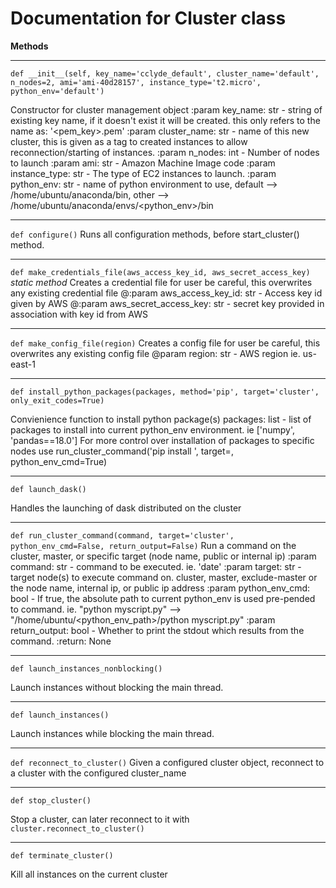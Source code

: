 # Documentation for Cluster class 


**Methods**

---

`
def __init__(self,
              key_name='cclyde_default',
              cluster_name='default',
              n_nodes=2,
              ami='ami-40d28157',
              instance_type='t2.micro',
              python_env='default')
`

Constructor for cluster management object
:param key_name: str - string of existing key name, if it doesn't exist it will be created.
                      this only refers to the name as: '<pem_key>.pem'
:param cluster_name: str - name of this new cluster, this is given as a tag to created instances to allow
       reconnection/starting of instances.
:param n_nodes: int - Number of nodes to launch
:param ami: str - Amazon Machine Image code
:param instance_type: str - The type of EC2 instances to launch.
:param python_env: str - name of python environment to use,
                         default --> /home/ubuntu/anaconda/bin,
                         other --> /home/ubuntu/anaconda/envs/<python_env>/bin
                         
---

`
def configure()
`
Runs all configuration methods, before start_cluster() method.


---

`
def make_credentials_file(aws_access_key_id, aws_secret_access_key)
`
*static method*
Creates a credential file for user
be careful, this overwrites any existing credential file
@:param aws_access_key_id: str - Access key id given by AWS
@:param aws_secret_access_key: str - secret key provided in association with key id from AWS

---

`
def make_config_file(region)
`
Creates a config file for user
be careful, this overwrites any existing config file
@param region: str - AWS region ie. us-east-1

---

`
def install_python_packages(packages, method='pip', target='cluster', only_exit_codes=True)
`

Convienience function to install python package(s)
packages: list - list of packages to install into current python_env environment. ie ['numpy', 'pandas==18.0']
For more control over installation of packages to specific nodes use
run_cluster_command('pip install <package>', target=<node name>, python_env_cmd=True)

---

`
def launch_dask()
`

Handles the launching of dask distributed on the cluster

---

`
def run_cluster_command(command, target='cluster', python_env_cmd=False, return_output=False)
`
Run a command on the cluster, master, or specific target (node name, public or internal ip)
:param command: str - command to be executed. ie. 'date'
:param target: str - target node(s) to execute command on. cluster, master, exclude-master or the node name,
                     internal ip, or public ip address
:param python_env_cmd: bool - If true, the absolute path to current python_env is used pre-pended to command.
                              ie. "python myscript.py" --> "/home/ubuntu/<python_env_path>/python myscript.py"
:param return_output: bool - Whether to print the stdout which results from the command.
:return: None


---

`
def launch_instances_nonblocking()
`

Launch instances without blocking the main thread.

---

`
def launch_instances()
`

Launch instances while blocking the main thread.

---

`
def reconnect_to_cluster()
`
Given a configured cluster object, reconnect to a cluster with the configured
cluster_name

---

`
def stop_cluster()
`

Stop a cluster, can later reconnect to it with `cluster.reconnect_to_cluster()`

---

`
def terminate_cluster()
`

Kill all instances on the current cluster